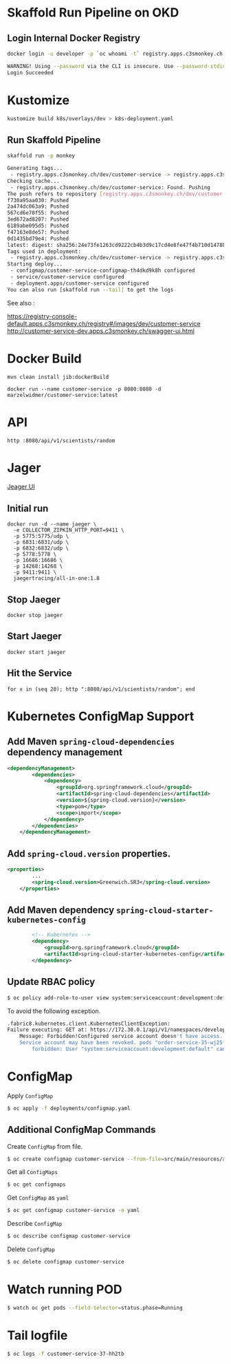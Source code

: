 
# Skaffold Run Pipeline on OKD
## Login Internal Docker Registry
```bash
docker login -u developer -p `oc whoami -t` registry.apps.c3smonkey.ch

WARNING! Using --password via the CLI is insecure. Use --password-stdin.
Login Succeeded
```

# Kustomize 
```bash
kustomize build k8s/overlays/dev > k8s-deployment.yaml
```

## Run Skaffold Pipeline
```bash
skaffold run -p monkey

Generating tags...
 - registry.apps.c3smonkey.ch/dev/customer-service -> registry.apps.c3smonkey.ch/dev/customer-service:latest
Checking cache...
 - registry.apps.c3smonkey.ch/dev/customer-service: Found. Pushing
The push refers to repository [registry.apps.c3smonkey.ch/dev/customer-service]
f730a95aa030: Pushed
2a474dc063a9: Pushed
567cd6e70f55: Pushed
3ed672ad8207: Pushed
6189abe095d5: Pushed
f47163e8de57: Pushed
0d1435bd79e4: Pushed
latest: digest: sha256:24e73fe1263cd9222cb4b3d9c17cd4e8fe47f4b710d1478bd8ab50d16dc5cee2 size: 1788
Tags used in deployment:
 - registry.apps.c3smonkey.ch/dev/customer-service -> registry.apps.c3smonkey.ch/dev/customer-service:latest@sha256:24e73fe1263cd9222cb4b3d9c17cd4e8fe47f4b710d1478bd8ab50d16dc5cee2
Starting deploy...
 - configmap/customer-service-configmap-th4dkd9k8h configured
 - service/customer-service configured
 - deployment.apps/customer-service configured
You can also run [skaffold run --tail] to get the logs
```

See also : 

https://registry-console-default.apps.c3smonkey.ch/registry#/images/dev/customer-service 
http://customer-service-dev.apps.c3smonkey.ch/swagger-ui.html














# Docker Build

```
mvn clean install jib:dockerBuild
```
```
docker run --name customer-service -p 8080:8080 -d marzelwidmer/customer-service:latest
```

# API 
``` 
http :8080/api/v1/scientists/random
```

# Jager

[Jeager UI ](http://localhost:16686/search)

## Initial run
```
docker run -d --name jaeger \                                                                                                                                
  -e COLLECTOR_ZIPKIN_HTTP_PORT=9411 \
  -p 5775:5775/udp \
  -p 6831:6831/udp \
  -p 6832:6832/udp \
  -p 5778:5778 \
  -p 16686:16686 \
  -p 14268:14268 \
  -p 9411:9411 \
  jaegertracing/all-in-one:1.8
```

## Stop Jaeger
```
docker stop jaeger 
```
## Start Jaeger
```
docker start jaeger 
```

## Hit the Service
``` 
for x in (seq 20); http ":8080/api/v1/scientists/random"; end
```


# Kubernetes ConfigMap Support

## Add Maven `spring-cloud-dependencies` dependency management  
```xml
<dependencyManagement>
		<dependencies>
			<dependency>
				<groupId>org.springframework.cloud</groupId>
				<artifactId>spring-cloud-dependencies</artifactId>
				<version>${spring-cloud.version}</version>
				<type>pom</type>
				<scope>import</scope>
			</dependency>
		</dependencies>
	</dependencyManagement>
```

## Add `spring-cloud.version` properties.
```xml
<properties>
		...
		<spring-cloud.version>Greenwich.SR3</spring-cloud.version>
	</properties>
```

## Add Maven dependency `spring-cloud-starter-kubernetes-config` 
```xml
		<!-- Kubernetes -->
		<dependency>
			<groupId>org.springframework.cloud</groupId>
			<artifactId>spring-cloud-starter-kubernetes-config</artifactId>
		</dependency>
```

## Update RBAC policy
```bash
$ oc policy add-role-to-user view system:serviceaccount:development:default
```

To avoid the following exception.
```bash
.fabric8.kubernetes.client.KubernetesClientException: 
Failure executing: GET at: https://172.30.0.1/api/v1/namespaces/development/pods/customer-service-35-wj25f. 
    Message: Forbidden!Configured service account doesn't have access. 
    Service account may have been revoked. pods "order-service-35-wj25f" is 
        forbidden: User "system:serviceaccount:development:default" cannot get pods in the namespace "development": no RBAC policy matched.
```


# ConfigMap
Apply `ConfigMap`
```bash
$ oc apply -f deployments/configmap.yaml
```

## Additional ConfigMap Commands
Create `ConfigMap` from file.
```bash
$ oc create configmap customer-service --from-file=src/main/resources/application.yaml
```

Get all `ConfigMaps`
```bash
$ oc get configmaps
```

Get `ConfigMap` as `yaml`
```bash
$ oc get configmap customer-service -o yaml
```

Describe `ConfigMap`
```bash
$ oc describe configmap customer-service
```

Delete `ConfigMap`
```bash
$ oc delete configmap customer-service
```

# Watch running POD
```bash
$ watch oc get pods --field-selector=status.phase=Running                                                                         28.6m  Thu Sep 19 16:14:40 2019
```

# Tail logfile
```bash
$ oc logs -f customer-service-37-hh2tb
```
